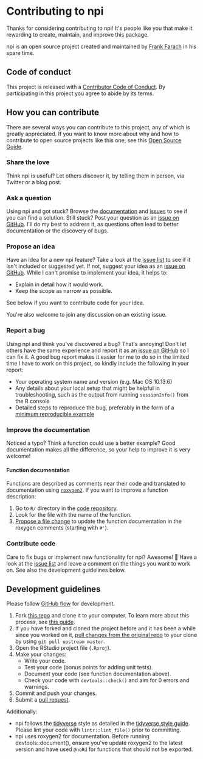 # Contributing to npi

<!-- This CONTRIBUTING.md is adapted from https://gist.github.com/peterdesmet/e90a1b0dc17af6c12daf6e8b2f044e7c -->

Thanks for considering contributing to npi! It's people like you that make it rewarding to create, maintain, and improve this package.

npi is an open source project created and maintained by [Frank Farach](https://www.frankfarach.com/about) in his spare time. 

[repo]: https://github.com/frankfarach/npi
[issues]: https://github.com/frankfarach/npi/issues
[new_issue]: https://github.com/frankfarach/npi/issues/new
[website]: https://frankfarach.github.io/npi

## Code of conduct

This project is released with a [Contributor Code of Conduct](CODE_OF_CONDUCT.md). By participating in this project you agree to abide by its terms.

## How you can contribute

There are several ways you can contribute to this project, any of which is greatly appreciated. If you want to know more about why and how to contribute to open source projects like this one, see this [Open Source Guide](https://opensource.guide/how-to-contribute/).

### Share the love

Think npi is useful? Let others discover it, by telling them in person, via Twitter or a blog post.

### Ask a question

Using npi and got stuck? Browse the [documentation][website] and [issues][issues] to see if you can find a solution. Still stuck? Post your question as an [issue on GitHub][new_issue]. I'll do my best to address it, as questions often lead to better documentation or the discovery of bugs.

### Propose an idea

Have an idea for a new npi feature? Take a look at the [issue list][issues] to see if it isn't included or suggested yet. If not, suggest your idea as an [issue on GitHub][new_issue]. While I can't promise to implement your idea, it helps to:

* Explain in detail how it would work.
* Keep the scope as narrow as possible.

See below if you want to contribute code for your idea.

You're also welcome to join any discussion on an existing issue.

### Report a bug

Using npi and think you've discovered a bug? That's annoying! Don't let others have the same experience and report it as an [issue on GitHub][new_issue] so I can fix it. A good bug report makes it easier for me to do so in the limited time I have to work on this project, so kindly include the following in your report:

* Your operating system name and version (e.g. Mac OS 10.13.6)
* Any details about your local setup that might be helpful in troubleshooting, such as the output from running `sessionInfo()` from the R console
* Detailed steps to reproduce the bug, preferably in the form of a [minimum reproducible example](https://robjhyndman.com/hyndsight/minimal-reproducible-examples/)

### Improve the documentation

Noticed a typo? Think a function could use a better example? Good documentation makes all the difference, so your help to improve it is very welcome!

#### Function documentation

Functions are described as comments near their code and translated to documentation using [`roxygen2`](https://klutometis.github.io/roxygen/). If you want to improve a function description:

1. Go to `R/` directory in the [code repository][repo].
2. Look for the file with the name of the function.
3. [Propose a file change](https://help.github.com/articles/editing-files-in-another-user-s-repository/) to update the function documentation in the roxygen comments (starting with `#'`).

### Contribute code

Care to fix bugs or implement new functionality for npi? Awesome! 👏 Have a look at the [issue list][issues] and leave a comment on the things you want to work on. See also the development guidelines below.

## Development guidelines

Please follow [GitHub flow](https://guides.github.com/introduction/flow/) for development.

1. Fork [this repo][repo] and clone it to your computer. To learn more about this process, see [this guide](https://guides.github.com/activities/forking/).
2. If you have forked and cloned the project before and it has been a while since you worked on it, [pull changes from the original repo](https://help.github.com/articles/merging-an-upstream-repository-into-your-fork/) to your clone by using `git pull upstream master`.
3. Open the RStudio project file (`.Rproj`).
4. Make your changes:
    * Write your code.
    * Test your code (bonus points for adding unit tests).
    * Document your code (see function documentation above).
    * Check your code with `devtools::check()` and aim for 0 errors and warnings.
5. Commit and push your changes.
6. Submit a [pull request](https://guides.github.com/activities/forking/#making-a-pull-request).

Additionally:

* npi follows the [tidyverse](https://tidyverse.org/) style as detailed in the [tidyverse style guide](https://style.tidyverse.org/). Please lint your code with `lintr::lint_file()` prior to committing.
* npi uses roxygen2 for documentation. Before running devtools::document(), ensure you've update roxygen2 to the latest version and have used `@noRd` for functions that should not be exported.
